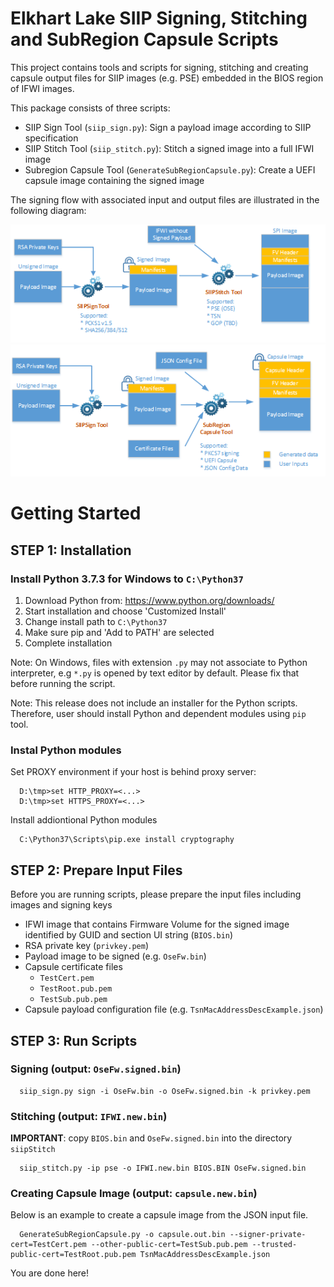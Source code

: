 # Elkhart Lake SIIP Signing, Stitching and SubRegion Capsule Scripts

This project contains tools and scripts for signing, stitching and creating capsule output files for SIIP images (e.g. PSE) embedded in the BIOS region of IFWI images.

This package consists of three scripts:
* SIIP Sign Tool (`siip_sign.py`): Sign a payload image according to SIIP specification
* SIIP Stitch Tool (`siip_stitch.py`): Stitch a signed image into a full IFWI image
* Subregion Capsule Tool (`GenerateSubRegionCapsule.py`): Create a UEFI capsule image containing the signed image

The signing flow with associated input and output files are illustrated in the following diagram:

![Signing Diagram](docs/stitching_usage_flow.png)
![Signing Diagram2](docs/subregion_capsule_usage_flow.png)


# Getting Started

## STEP 1: Installation

### Install Python 3.7.3 for Windows to `C:\Python37`

1. Download Python from: https://www.python.org/downloads/
2. Start installation and choose 'Customized Install'
3. Change install path to `C:\Python37`
4. Make sure pip and 'Add to PATH' are selected
5. Complete installation

Note: On Windows, files with extension `.py` may not associate to Python interpreter, e.g `*.py` is opened by text editor by default. Please fix that before running the script.

Note: This release does not include an installer for the Python scripts. Therefore, user should install Python and dependent modules using `pip` tool.


### Instal Python modules

Set PROXY environment if your host is behind proxy server:

```
  D:\tmp>set HTTP_PROXY=<...>
  D:\tmp>set HTTPS_PROXY=<...>
```

Install addiontional Python modules

```
  C:\Python37\Scripts\pip.exe install cryptography
```

## STEP 2: Prepare Input Files

Before you are running scripts, please prepare the input files including images and signing keys

* IFWI image that contains Firmware Volume for the signed image identified by GUID and section UI string (`BIOS.bin`)
* RSA private key (`privkey.pem`)
* Payload image to be signed (e.g. `OseFw.bin`)
* Capsule certificate files
  - `TestCert.pem`
  - `TestRoot.pub.pem`
  - `TestSub.pub.pem`
* Capsule payload configuration file (e.g. `TsnMacAddressDescExample.json`)

## STEP 3: Run Scripts

### Signing (output: `OseFw.signed.bin`)

```
  siip_sign.py sign -i OseFw.bin -o OseFw.signed.bin -k privkey.pem
```
### Stitching (output: `IFWI.new.bin`)

**IMPORTANT**: copy `BIOS.bin` and `OseFw.signed.bin` into the directory `siipStitch`

```
  siip_stitch.py -ip pse -o IFWI.new.bin BIOS.BIN OseFw.signed.bin
```

### Creating Capsule Image (output: `capsule.new.bin`)

Below is an example to create a capsule image from the JSON input file.

```
  GenerateSubRegionCapsule.py -o capsule.out.bin --signer-private-cert=TestCert.pem --other-public-cert=TestSub.pub.pem --trusted-public-cert=TestRoot.pub.pem TsnMacAddressDescExample.json
```

You are done here!
